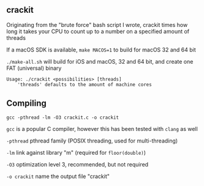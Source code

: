 ## crackit

Originating from the "brute force" bash script I wrote, crackit times how long it takes your CPU to count up to a number on a specified amount of threads

If a macOS SDK is available, `make MACOS=1` to build for macOS 32 and 64 bit

`./make-all.sh` will build for iOS and macOS, 32 and 64 bit, and create one FAT (universal) binary

```
Usage: ./crackit <possibilities> [threads]
    'threads' defaults to the amount of machine cores
```

## Compiling

`gcc -pthread -lm -O3 crackit.c -o crackit`

`gcc` is a popular C compiler, however this has been tested with `clang` as well

`-pthread` pthread family (POSIX threading, used for multi-threading)

`-lm` link against library "m" (required for `floor(double)`)

`-O3` optimization level 3, recommended, but not required

`-o crackit` name the output file "crackit"
